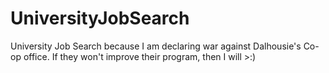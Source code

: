 # UniversityJobSearch
University Job Search because I am declaring war against Dalhousie's Co-op office. If they won't improve their program, then I will >:)
